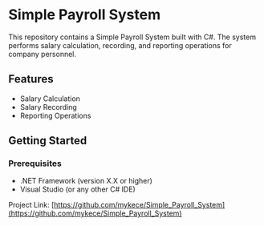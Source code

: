 # Simple Payroll System

This repository contains a Simple Payroll System built with C#. The system performs salary calculation, recording, and reporting operations for company personnel.

## Features

- Salary Calculation
- Salary Recording
- Reporting Operations

## Getting Started

### Prerequisites

- .NET Framework (version X.X or higher)
- Visual Studio (or any other C# IDE)

Project Link: [https://github.com/mykece/Simple_Payroll_System](https://github.com/mykece/Simple_Payroll_System)

